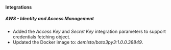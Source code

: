 
#### Integrations
##### AWS - Identity and Access Management
- Added the *Access Key* and *Secret Key* integration parameters to support credentials fetching object.
- Updated the Docker image to: *demisto/boto3py3:1.0.0.38849*.
